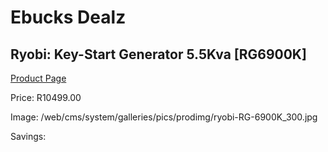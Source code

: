 
# Ebucks Dealz
## Ryobi: Key-Start Generator 5.5Kva [RG6900K]
[Product Page](https://www.ebucks.com/web/shop/productSelected.do?prodId=339979054&catId=870841698)

Price: R10499.00

Image: /web/cms/system/galleries/pics/prodimg/ryobi-RG-6900K_300.jpg

Savings: 


	